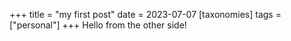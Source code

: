 +++
title = "my first post"
date = 2023-07-07
[taxonomies]
tags = ["personal"]
+++
Hello from the other side!